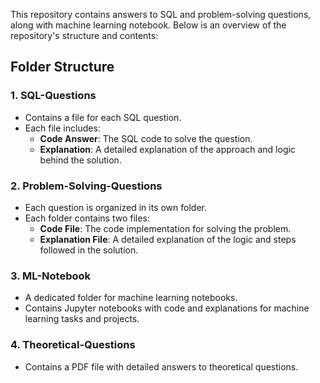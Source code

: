 This repository contains answers to SQL and problem-solving questions, along with machine learning notebook. Below is an overview of the repository's structure and contents:

## Folder Structure

### 1. **SQL-Questions**
   - Contains a file for each SQL question.
   - Each file includes:
     - **Code Answer**: The SQL code to solve the question.
     - **Explanation**: A detailed explanation of the approach and logic behind the solution.

### 2. **Problem-Solving-Questions**
   - Each question is organized in its own folder.
   - Each folder contains two files:
     - **Code File**: The code implementation for solving the problem.
     - **Explanation File**: A detailed explanation of the logic and steps followed in the solution.

### 3. **ML-Notebook**
   - A dedicated folder for machine learning notebooks.
   - Contains Jupyter notebooks with code and explanations for machine learning tasks and projects.

### 4. **Theoretical-Questions**
   - Contains a PDF file with detailed answers to theoretical questions.
